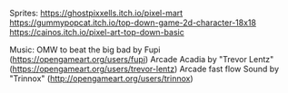 Sprites:
https://ghostpixxells.itch.io/pixel-mart
https://gummypopcat.itch.io/top-down-game-2d-character-18x18
https://cainos.itch.io/pixel-art-top-down-basic

Music:
OMW to beat the big bad by Fupi (https://opengameart.org/users/fupi)
Arcade Acadia by "Trevor Lentz" (https://opengameart.org/users/trevor-lentz)
Arcade fast flow Sound by "Trinnox" (http://opengameart.org/users/trinnox)
